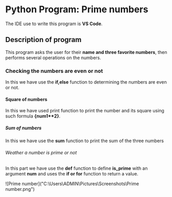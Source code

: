 # Python Program: Prime numbers
The IDE use to write this program is **VS Code**.
## Description of program
This program asks the user for their **name and three favorite numbers**, then performs several operations on the numbers.
### Checking the numbers are even or not 
In this we have use the **if,else** function to determining the numbers are even or not.
#### Square of numbers
In this we have used print function to print the number and its square using such formula __{num1**2}__.
##### Sum of numbers 
In this we have use the **sum** function to print the sum of the three numbers
###### Weather a number is prime or not
In this part we have use the **def** function to define **is_prime** with an argument **num** and uses the **if or for** function to return a value.

![Prime number]("C:\Users\ADMIN\Pictures\Screenshots\Prime number.png")
